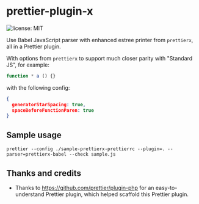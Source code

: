 # prettier-plugin-x

![license: MIT](https://img.shields.io/badge/license-MIT-green)

Use Babel JavaScript parser with enhanced estree printer from `prettierx`,
all in a Prettier plugin.

With options from `prettierx` to support much closer parity with "Standard JS",
for example:

```js
function * a () {}
```

with the following config:

```json
{
  generatorStarSpacing: true,
  spaceBeforeFunctionParen: true
}
```

## Sample usage

```
prettier --config ./sample-prettierx-prettierrc --plugin=. --parser=prettierx-babel --check sample.js
```

## Thanks and credits

- Thanks to https://github.com/prettier/plugin-php for an easy-to-understand Prettier plugin,
  which helped scaffold this Prettier plugin.
